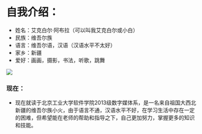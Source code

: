 # 自我介绍：
* 姓名：艾克白尔·阿布拉（可以叫我艾克白尔或小白）
* 民族：维吾尔族
* 语言：维吾尔语，汉语（汉语水平不太好）
* 家乡：新疆
* 爱好：画画，摄影，书法，听歌，跳舞
 
![](http://image.baidu.com/search/detail?tn=baiduimagedetail&word=%E6%96%B0%E7%96%86&ie=utf-8&step_word=&ipn=d&istype=0&fr=&os=434198773,1465702497&cs=3556798288,2338678955&di=0&pn=4&simi=cardserver&simics=1880161298%2C1346902361&cardserver=1&srctype=14&bdtype=14#pn=3&spn=0&di=0&adpicid=0&pi=&simid=&objurl=http%3A%2F%2Fwww.33.la%2Fuploads%2Fzmbz%2Ffengguang%2Fxjtstcfjbz_41953.jpg&fromurl=ippr_z2C%24qAzdH3FAzdH3Fooo_z%26e3Bnn_z%26e3BswAzdH3Fnnswujg227wg2AzdH3Fdddl8_z%26e3Bip4s&W=2880&H=1800&S=526&TP=jpg)

### 现在：
*   现在就读于北京工业大学软件学院2013级数字媒体系，是一名来自祖国大西北新疆的维吾尔族小火，由于语言不通，汉语水平不好，在学习生活中存在一定的困难，但希望能在老师的帮助和指导之下，自己更加努力，掌握更多的知识和技能。
